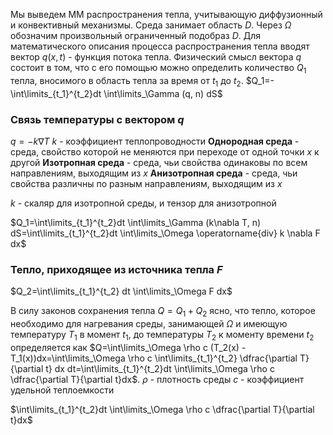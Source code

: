 Мы выведем ММ распространения тепла, учитывающую диффузионный и конвективный механизмы. 
Среда занимает область $D$. Через $\Omega$ обозначим произвольный ограниченный подобраз $D$. 
Для математического описания процесса распространения тепла вводят вектор $q(x, t)$ - функция потока тепла. 
Физический смысл вектора $q$ состоит в том, что с его помощью можно определить количество $Q_1$ тепла, вносимого в область тепла за время от $t_1$ до $t_2$.
$Q_1=-\int\limits_{t_1}^{t_2}dt \int\limits_\Gamma (q, n) dS$

### Связь температуры с вектором $q$
$q=-k \nabla T$
$k$ - коэффициент теплопроводности
**Однородная среда** - среда, свойство которой не меняются при переходе от одной точки $x$ к другой
**Изотропная среда** - среда, чьи свойства одинаковы по всем направлениям, выходящим из $x$
**Анизотропная среда** - среда, чьи свойства различны по разным направлениям, выходящим из $x$

$k$ - скаляр для изотропной среды, и тензор для анизотропной

$Q_1=\int\limits_{t_1}^{t_2}dt \int\limits_\Gamma (k\nabla T, n) dS=\int\limits_{t_1}^{t_2}dt \int\limits_\Omega \operatorname{div} k \nabla F dx$

### Тепло, приходящее из источника тепла $F$
$Q_2=\int\limits_{t_1}^{t_2} dt \int\limits_\Omega F dx$

В силу законов сохранения тепла $Q=Q_1 + Q_2$ ясно, что тепло, которое необходимо для нагревания среды, занимающей $\Omega$ и имеющую температуру $T_1$ в момент $t_1$, до температуры $T_2$ к моменту времени $t_2$ определяется как 
$Q=\int\limits_\Omega \rho c (T_2(x) - T_1(x))dx=\int\limits_\Omega \rho c \int\limits_{t_1}^{t_2} \dfrac{\partial T}{\partial t} dx dt=\int\limits_{t_1}^{t_2}dt \int\limits_\Omega \rho c \dfrac{\partial T}{\partial t}dx$.
$\rho$ - плотность среды
$c$ - коэффициент удельной теплоемкости

$\int\limits_{t_1}^{t_2}dt \int\limits_\Omega \rho c \dfrac{\partial T}{\partial t}dx$

